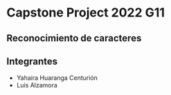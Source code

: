 # Capstone Project 2022 G11

## Reconocimiento de caracteres

## Integrantes
- Yahaira Huaranga Centurión
- Luis Alzamora


